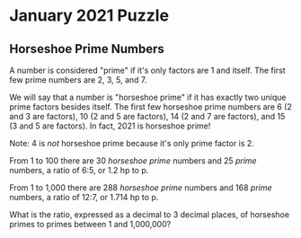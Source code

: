 # January 2021 Puzzle

## Horseshoe Prime Numbers

A number is considered "prime" if it's only factors are 1 and itself.  The first few prime numbers are 2, 3, 5, and 7.

We will say that a number is "horseshoe prime" if it has exactly two unique prime factors besides itself.  The first few horseshoe prime numbers are 6 (2 and 3 are factors), 10 (2 and 5 are factors), 14 (2 and 7 are factors), and 15 (3 and 5 are factors).  In fact, 2021 is horseshoe prime!

Note: 4 is *not* horseshoe prime because it's only prime factor is 2.

From 1 to 100 there are 30 *horseshoe prime* numbers and 25 *prime* numbers, a ratio of 6:5, or 1.2 hp to p.  

From 1 to 1,000 there are 288 *horseshoe prime* numbers and 168 *prime* numbers, a ratio of 12:7, or 1.714 hp to p.

What is the ratio, expressed as a decimal to 3 decimal places, of horseshoe primes to primes between 1 and 1,000,000?
